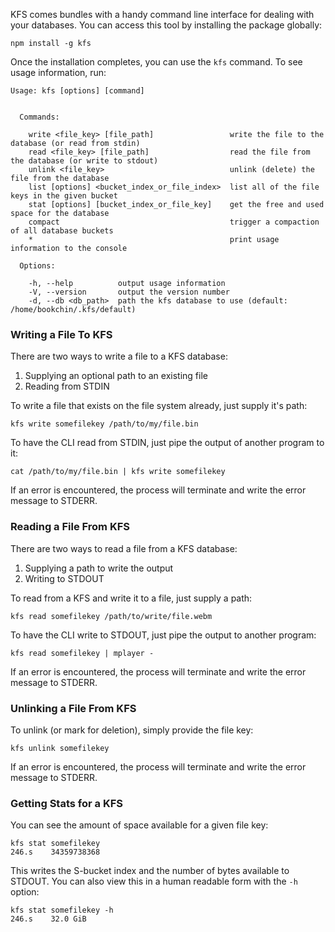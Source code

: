 KFS comes bundles with a handy command line interface for dealing with your 
databases. You can access this tool by installing the package globally:

```
npm install -g kfs
```

Once the installation completes, you can use the `kfs` command. To see usage 
information, run:

```
Usage: kfs [options] [command]


  Commands:

    write <file_key> [file_path]                 write the file to the database (or read from stdin)
    read <file_key> [file_path]                  read the file from the database (or write to stdout)
    unlink <file_key>                            unlink (delete) the file from the database
    list [options] <bucket_index_or_file_index>  list all of the file keys in the given bucket
    stat [options] [bucket_index_or_file_key]    get the free and used space for the database 
    compact                                      trigger a compaction of all database buckets
    *                                            print usage information to the console

  Options:

    -h, --help          output usage information
    -V, --version       output the version number
    -d, --db <db_path>  path the kfs database to use (default: /home/bookchin/.kfs/default)
```

### Writing a File To KFS

There are two ways to write a file to a KFS database:

1. Supplying an optional path to an existing file
2. Reading from STDIN

To write a file that exists on the file system already, just supply it's path:

```
kfs write somefilekey /path/to/my/file.bin
```

To have the CLI read from STDIN, just pipe the output of another program to it:

```
cat /path/to/my/file.bin | kfs write somefilekey
```

If an error is encountered, the process will terminate and write the error 
message to STDERR.

### Reading a File From KFS

There are two ways to read a file from a KFS database:

1. Supplying a path to write the output
2. Writing to STDOUT

To read from a KFS and write it to a file, just supply a path:

```
kfs read somefilekey /path/to/write/file.webm
```

To have the CLI write to STDOUT, just pipe the output to another program:

```
kfs read somefilekey | mplayer -
```

If an error is encountered, the process will terminate and write the error 
message to STDERR.

### Unlinking a File From KFS

To unlink (or mark for deletion), simply provide the file key:

```
kfs unlink somefilekey
```

If an error is encountered, the process will terminate and write the error 
message to STDERR.

### Getting Stats for a KFS

You can see the amount of space available for a given file key:

```
kfs stat somefilekey
246.s    34359738368 
```

This writes the S-bucket index and the number of bytes available to STDOUT. 
You can also view this in a human readable form with the `-h` option:

```
kfs stat somefilekey -h
246.s    32.0 GiB
```
